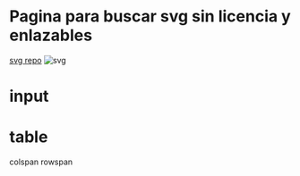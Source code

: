 # Pagina para buscar svg sin licencia y enlazables
[svg repo](https://www.svgrepo.com/) 
![svg](https://www.svgrepo.com/show/478379/svg.svg)
# input


# table
colspan rowspan